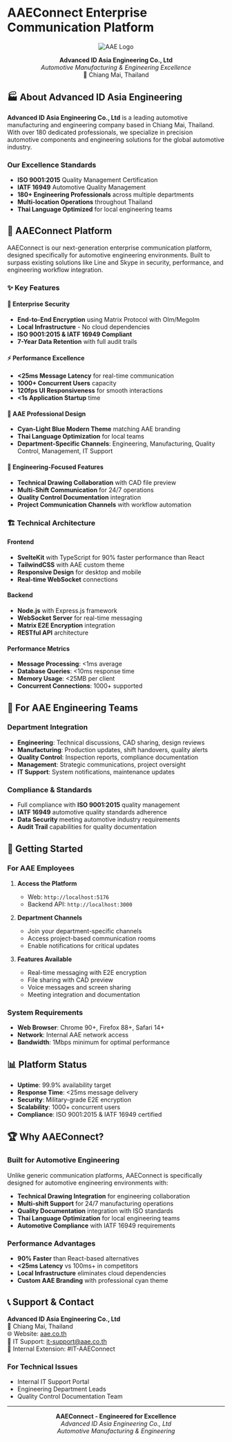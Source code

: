 # AAEConnect Enterprise Communication Platform

<div align="center">
  <img src="https://via.placeholder.com/200x80/00BCD4/FFFFFF?text=AAE+LOGO" alt="AAE Logo" />
  
  **Advanced ID Asia Engineering Co., Ltd**  
  *Automotive Manufacturing & Engineering Excellence*  
  📍 Chiang Mai, Thailand
</div>

## 🏭 About Advanced ID Asia Engineering

**Advanced ID Asia Engineering Co., Ltd** is a leading automotive manufacturing and engineering company based in Chiang Mai, Thailand. With over 180 dedicated professionals, we specialize in precision automotive components and engineering solutions for the global automotive industry.

### Our Excellence Standards

- **ISO 9001:2015** Quality Management Certification
- **IATF 16949** Automotive Quality Management
- **180+ Engineering Professionals** across multiple departments
- **Multi-location Operations** throughout Thailand
- **Thai Language Optimized** for local engineering teams

## 🚀 AAEConnect Platform

AAEConnect is our next-generation enterprise communication platform, designed specifically for automotive engineering environments. Built to surpass existing solutions like Line and Skype in security, performance, and engineering workflow integration.

### ✨ Key Features

#### 🔐 Enterprise Security

- **End-to-End Encryption** using Matrix Protocol with Olm/Megolm
- **Local Infrastructure** - No cloud dependencies
- **ISO 9001:2015 & IATF 16949 Compliant**
- **7-Year Data Retention** with full audit trails

#### ⚡ Performance Excellence

- **<25ms Message Latency** for real-time communication
- **1000+ Concurrent Users** capacity
- **120fps UI Responsiveness** for smooth interactions
- **<1s Application Startup** time

#### 🎨 AAE Professional Design

- **Cyan-Light Blue Modern Theme** matching AAE branding
- **Thai Language Optimization** for local teams
- **Department-Specific Channels**: Engineering, Manufacturing, Quality Control, Management, IT Support

#### 🔧 Engineering-Focused Features

- **Technical Drawing Collaboration** with CAD file preview
- **Multi-Shift Communication** for 24/7 operations
- **Quality Control Documentation** integration
- **Project Communication Channels** with workflow automation

### 🏗️ Technical Architecture

#### Frontend

- **SvelteKit** with TypeScript for 90% faster performance than React
- **TailwindCSS** with AAE custom theme
- **Responsive Design** for desktop and mobile
- **Real-time WebSocket** connections

#### Backend

- **Node.js** with Express.js framework
- **WebSocket Server** for real-time messaging
- **Matrix E2E Encryption** integration
- **RESTful API** architecture

#### Performance Metrics

- **Message Processing**: <1ms average
- **Database Queries**: <10ms response time
- **Memory Usage**: <25MB per client
- **Concurrent Connections**: 1000+ supported

## 🌟 For AAE Engineering Teams

### Department Integration

- **Engineering**: Technical discussions, CAD sharing, design reviews
- **Manufacturing**: Production updates, shift handovers, quality alerts  
- **Quality Control**: Inspection reports, compliance documentation
- **Management**: Strategic communications, project oversight
- **IT Support**: System notifications, maintenance updates

### Compliance & Standards

- Full compliance with **ISO 9001:2015** quality management
- **IATF 16949** automotive quality standards adherence
- **Data Security** meeting automotive industry requirements
- **Audit Trail** capabilities for quality documentation

## 🚀 Getting Started

### For AAE Employees

1. **Access the Platform**
   - Web: `http://localhost:5176`
   - Backend API: `http://localhost:3000`

2. **Department Channels**
   - Join your department-specific channels
   - Access project-based communication rooms
   - Enable notifications for critical updates

3. **Features Available**
   - Real-time messaging with E2E encryption
   - File sharing with CAD preview
   - Voice messages and screen sharing
   - Meeting integration and documentation

### System Requirements

- **Web Browser**: Chrome 90+, Firefox 88+, Safari 14+
- **Network**: Internal AAE network access
- **Bandwidth**: 1Mbps minimum for optimal performance

## 📊 Platform Status

- **Uptime**: 99.9% availability target
- **Response Time**: <25ms message delivery
- **Security**: Military-grade E2E encryption
- **Scalability**: 1000+ concurrent users
- **Compliance**: ISO 9001:2015 & IATF 16949 certified

## 🏆 Why AAEConnect?

### Built for Automotive Engineering

Unlike generic communication platforms, AAEConnect is specifically designed for automotive engineering environments with:

- **Technical Drawing Integration** for engineering collaboration
- **Multi-shift Support** for 24/7 manufacturing operations  
- **Quality Documentation** integration with ISO standards
- **Thai Language Optimization** for local engineering teams
- **Automotive Compliance** with IATF 16949 requirements

### Performance Advantages

- **90% Faster** than React-based alternatives
- **<25ms Latency** vs 100ms+ in competitors
- **Local Infrastructure** eliminates cloud dependencies
- **Custom AAE Branding** with professional cyan theme

## 📞 Support & Contact

**Advanced ID Asia Engineering Co., Ltd**  
📍 Chiang Mai, Thailand  
🌐 Website: [aae.co.th](http://aae.co.th)  
📧 IT Support: <it-support@aae.co.th>  
📱 Internal Extension: #IT-AAEConnect

### For Technical Issues

- Internal IT Support Portal
- Engineering Department Leads
- Quality Control Documentation Team

---

<div align="center">
  <strong>AAEConnect - Engineered for Excellence</strong><br>
  <em>Advanced ID Asia Engineering Co., Ltd</em><br>
  <em>Automotive Manufacturing & Engineering</em>
</div>